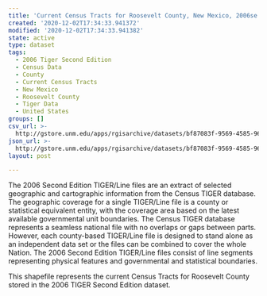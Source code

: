 ```yaml
---
title: 'Current Census Tracts for Roosevelt County, New Mexico, 2006se TIGER'
created: '2020-12-02T17:34:33.941372'
modified: '2020-12-02T17:34:33.941382'
state: active
type: dataset
tags:
  - 2006 Tiger Second Edition
  - Census Data
  - County
  - Current Census Tracts
  - New Mexico
  - Roosevelt County
  - Tiger Data
  - United States
groups: []
csv_url: >-
  http://gstore.unm.edu/apps/rgisarchive/datasets/bf87083f-9569-4585-96ef-344ab4be7641/tgr2006se_roos_trtcu.derived.csv
json_url: >-
  http://gstore.unm.edu/apps/rgisarchive/datasets/bf87083f-9569-4585-96ef-344ab4be7641/tgr2006se_roos_trtcu.derived.json
layout: post

---
```

The 2006 Second Edition TIGER/Line files are an extract of selected geographic and cartographic information from the Census TIGER database.  The geographic coverage for a single TIGER/Line file is a county or statistical equivalent entity, with the coverage area based on the latest available governmental unit boundaries. The Census TIGER database represents a seamless national file with no overlaps or gaps between parts.  However, each county-based TIGER/Line file is designed to stand alone as an independent data set or the files can be combined to cover the whole Nation.  The 2006 Second Edition  TIGER/Line files consist of line segments representing physical features and governmental and statistical boundaries.  

This shapefile represents the current Census Tracts for Roosevelt County stored in the 2006 TIGER Second Edition dataset.
